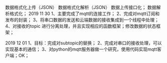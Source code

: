 数据格式化上传（JSON）
数据格式化解析（JSON）
数据上传接口化；
数据解析格式化；
2019 11 30
1、主要完成了mqtt的连接工作；
2、完成对mqtt订阅和发布的封装；
3、将串口数据的发送和云端数据的接收集成到一个线程中处理；
4、对接收的topic 进行分离处理，并且实现相应的函数框架；修改数据的状态框架；


2019 12  01
1、目标：完成对subtopic的替换；
2、完成对串口的接收处理，可以实现基本的通信；
3、对python的mqtt服务器做一个研究，使用代码实现mqtt客户端；OK；